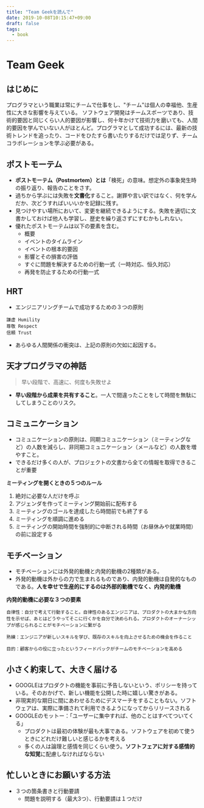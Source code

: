 ```yaml
---
title: "Team Geekを読んで"
date: 2019-10-08T10:15:47+09:00
draft: false
tags: 
  - book
---
```


# Team Geek
## はじめに

プログラマという職業は常にチームで仕事をし、"チーム"は個人の幸福他、生産性に大きな影響を与えている。
ソフトウェア開発はチームスポーツであり、技術的要因と同じくらい人的要因が影響し、何十年かけて技術力を磨いても、人間的要因を学んでいない人がほとんど。プログラマとして成功するには、最新の技術トレンドを追ったり、コードをひたすら書いたりするだけでは足りず、チームコラボレーションを学ぶ必要がある。

## ポストモーテム


- **ポストモーテム（Postmortem）とは**「検死」の意味。想定外の事象発生時の振り返り、報告のことをさす。
- 過ちから学ぶには失敗を**文書化**すること。謝罪や言い訳ではなく、何を学んだか、次どうすればいいいかを記録に残す。
- 見つけやすい場所において、変更を継続できるようにする。失敗を適切に文書かしておけば他人も学習し、歴史を繰り返さずにすむかもしれない。
- 優れたポストモーテムは以下の要素を含む。
    - 概要
    - イベントのタイムライン
    - イベントの根本的要因
    - 影響とその損害の評価
    - すぐに問題を解決するための行動一式（一時対応、恒久対応）
    - 再発を防止するための行動一式

## HRT

- エンジニアリングチームで成功するための３つの原則

```
謙虚 Humility
尊敬 Respect
信頼 Trust
```

- あらゆる人間関係の衝突は、上記の原則の欠如に起因する。

## 天才プログラマの神話

> 早い段階で、高速に、何度も失敗せよ

- **早い段階から成果を共有すること**。一人で間違ったことをして時間を無駄にしてしまうことのリスク。

## コミュニケーション

- コミュニケーションの原則は、同期コミュニケーション（ミーティングなど）の人数を減らし、非同期コミュニケーション（メールなど）の人数を増やすこと。
- できるだけ多くの人が、プロジェクトの文書から全ての情報を取得できることが重要

**ミーティングを開くときの５つのルール**
1. 絶対に必要な人だけを呼ぶ
2. アジェンダを作ってミーティング開始前に配布する
3. ミーティングのゴールを達成したら時間前でも終了する
4. ミーティングを順調に進める
5. ミーティングの開始時間を強制的に中断される時間（お昼休みや就業時間）の前に設定する

## モチベーション

- モチベーションには外発的動機と内発的動機の2種類がある。
- 外発的動機は外からの力で生まれるものであり、内発的動機は自発的なものである。**人を幸せで生産的にするのは外部的動機でなく、内発的動機**


**内発的動機に必要な３つの要素**

```
自律性：自分で考えて行動すること。自律性のあるエンジニアは、プロダクトの大まかな方向性を示せば、あとはどうやってそこに行くかを自分で決められる。プロダクトのオーナーシップが感じられることがモチベーションに繋がる

熟練：エンジニアが新しいスキルを学び、既存のスキルを向上させるための機会を作ること

目的：顧客からの役に立ったというフィードバックがチームのモチベーションを高める
```

## 小さく約束して、大きく届ける

- GOOGLEはプロダクトの機能を事前に予告しないという、ポリシーを持っている。そのおかげで、新しい機能を公開した時に嬉しい驚きがある。
- 非現実的な期日に間にあわせるためにデスマーチをすることもない。ソフトウェアは、実際に準備されて利用できるようになってからリリースされる
- GOOGLEのモットー：「ユーザーに集中すれば、他のことはすべてついてくる」
    - プロダクトは最初の体験が最も大事である。ソフトウェアを初めて使うときにどれだけ難しいと感じるかを考える
    - 多くの人は論理と感情を同じくらい使う。**ソフトフェアに対する感情的な知覚**に配慮しなければならない
    
## 忙しいときにお願いする方法

- ３つの箇条書きと行動要請
    - 問題を説明する（最大3つ）、行動要請は１つだけ